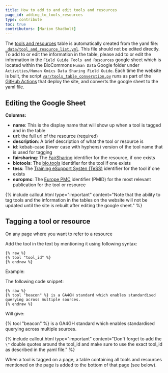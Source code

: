 ```yaml
---
title: How to add to and edit tools and resources
page_id: adding_to_tools_resources
type: contribute
toc: true
contributors: [Marion Shadbolt]
---
```


The [tools and resources](tools_resources) table is automatically created from the yaml file: [`_data/tool_and_resource_list.yml`](https://github.com/AustralianBioCommons/human-omics-data-sharing-field-guide/blob/main/_data/tool_and_resource_list.yml). This file should not be edited directly. To add to or edit the information in the table, please add to or edit the information in the `Field Guide Tools and Resources` google sheet which is located within the BioCommons `Human Data` Google folder under `Activities/Human Omics Data Sharing Field Guide`. Each time the website is built, the script [`var/tools_table_converstion.py`](https://github.com/AustralianBioCommons/human-omics-data-sharing-field-guide/blob/main/var/tools_table_conversion.py) runs as part of the [GitHub Actions](https://github.com/AustralianBioCommons/human-omics-data-sharing-field-guide/blob/bf2bd38ee26441ecc1c5ec1de537a45216e35d9c/.github/workflows/github-pages.yml#L25) that deploy the site, and converts the google sheet to the yaml file.

## Editing the Google Sheet

**Columns:**

- **name**: This is the display name that will show up when a tool is tagged and in the table
- **url**: the full url of the resource (required)
- **description**: A brief description of what the tool or resource is
- **id**: kebab-case (lower case with hyphens) version of the tool name that is used for tagging
- **fairsharing**: The [FairSharing](https://fairsharing.org/) identifier for the resource, if one exists
- **biotools**: The [bio.tools](https://bio.tools/) identifier for the tool if one exists
- **tess**: The [Training eSupport Systen (TeSS)](https://tess.elixir-europe.org/) identifier for the tool if one exists
- **europmc**: The [Europe PMC](https://europepmc.org/About) identifier (PMID) for the most relevant publication for the tool or resource

{% include callout.html type="important" content="Note that the ability to tag tools and the information in the tables on the website will not be updated until the site is rebuilt after editing the google sheet." %}

## Tagging a tool or resource

On any page where you want to refer to a resource

Add the tool in the text by mentioning it using following syntax:
```
{% raw %}
{% tool "tool_id" %}
{% endraw %}
```
Example:

The following code snippet:

```
{% raw %}
{% tool "beacon" %} is a GA4GH standard which enables standardised querying across multiple sources.
{% endraw %}
```

Will give: 
    
{% tool "beacon" %} is a GA4GH standard which enables standardised querying across multiple sources.

{% include callout.html type="important" content="Don't forget to add the `\"` double quotes around the tool_id and make sure to use the exact tool_id as described in the yaml file." %}

When a tool is tagged on a page, a table containing all tools and resources mentioned on the page is added to the bottom of that page (see below).
